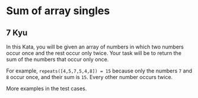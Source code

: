 # Sum of array singles
## 7 Kyu

In this Kata, you will be given an array of numbers in which two numbers occur once and the rest occur only twice. Your task will be to return the sum of the numbers that occur only once.

For example, `repeats([4,5,7,5,4,8]) = 15` because only the numbers `7` and `8` occur once, and their sum is `15`. Every other number occurs twice.

More examples in the test cases. 
